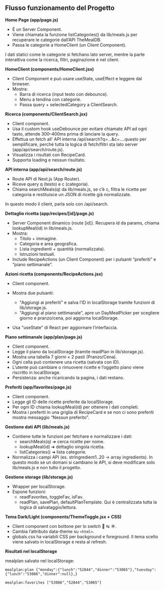 ## Flusso funzionamento del Progetto

**Home Page (app/page.js)**

- È un Server Component.
- Viene chiamata la funzione listCategories() da lib/meals.js per recuperare le categorie dall’API TheMealDB.
- Passa le categorie a HomeClient (un Client Component).

I dati statici come le categorie si fetchano lato server, mentre la parte interattiva come la ricerca, filtri, paginazione è nel client.

**HomeClient (components/HomeClient.jsx)**

- Client Component e può usare useState, useEffect e leggere dal browser.
- Mostra:
  - Barra di ricerca (input testo con debounce).
  - Menu a tendina con categorie.
  - Passa query + selectedCategory a ClientSearch.

**Ricerca (components/ClientSearch.jsx)**

- Client component.
- Usa il custom hook useDebounce per evitare chiamate API ad ogni tasto, attende 300–400ms prima di lanciare la query.
- Effettua un fetch all' API interna /api/search?q=...&c=....questo per semplificare, perché tutta la logica di fetch/filtri sta lato server (app/api/search/route.js).
- Visualizza i risultati con RecipeCard.
- Supporta loading e nessun risultato.

**API interna (app/api/search/route.js)**

- Route API di Next.js (App Router).
- Riceve query q (testo) e c (categoria).
- Chiama searchMeals(q) da lib/meals.js, se c’è c, filtra le ricette per categoria e restituisce un JSON di ricette già normalizzate.

In questo modo il client, parla solo con /api/search.

**Dettaglio ricetta (app/recipes/[id]/page.js)**

- Server Component dinamico (route [id]).
  Recupera id da params, chiama lookupMeal(id) in lib/meals.js.
- Mostra:
  - Titolo + immagine.
  - Categoria e area geografica.
  - Lista ingredienti + quantità (normalizzata).
  - Istruzioni testuali.
- Include RecipeActions (un Client Component) per i pulsanti “preferiti” e “piano settimanale”.

**Azioni ricetta (components/RecipeActions.jsx)**

- Client component.

- Mostra due pulsanti:
  - "Aggiungi ai preferiti" e salva l’ID in localStorage tramite funzioni di lib/storage.js.
  - "Aggiungi al piano settimanale", apre un DayMealPicker per scegliere giorno e pranzo/cena, poi aggiorna localStorage.
- Usa "useState" di React per aggiornare l’interfaccia.

**Piano settimanale (app/plan/page.js)**

- Client component.
- Legge il piano da localStorage (tramite readPlan in lib/storage.js).
- Mostra una tabella 7 giorni × 2 pasti (Pranzo/Cena).
- Ogni cella può contenere una ricetta (salvata con ID).
- L’utente può cambiare o rimuovere ricette e l’oggetto piano viene riscritto in localStorage.
- Persistenza: anche ricaricando la pagina, i dati restano.

**Preferiti (app/favorites/page.js)**

- Client component.
- Legge gli ID delle ricette preferite da localStorage.
- Per ogni ID chiama lookupMeal(id) per ottenere i dati completi.
- Mostra i preferiti in una griglia di RecipeCard e se non ci sono preferiti mostra messaggio “Nessun preferito”.

**Gestione dati API (lib/meals.js)**

- Contiene tutte le funzioni per fetchare e normalizzare i dati:
  - searchMeals(q) ➜ cerca ricette per nome.
  - lookupMeal(id) ➜ dettaglio singola ricetta.
  - listCategories() ➜ lista categorie.
- Normalizza i campi API (es. strIngredient1..20 → array ingredients).
  In questo modo se un domani si cambiano le API, si deve modificare solo lib/meals.js e non tutto il progetto.

**Gestione storage (lib/storage.js)**

- Wrapper per localStorage.
- Espone funzioni:
  - readFavorites, toggleFav, isFav.
  - readPlan, savePlan, defaultPlanTemplate.
    Qui è centralizzata tutta la logica di salvataggio/lettura.

**Tema Dark/Light (components/ThemeToggle.jsx + CSS)**

- Client component con bottone per lo switch 🌙 ⇆ ☀️.
- Cambia l’attributo data-theme su `<html>`.
- globals.css ha variabili CSS per background e foreground.
  Il tema scelto viene salvato in localStorage e resta al refresh.

**Risultati nel localStorage**

mealplan salvato nel localStorage:

`mealplan:plan {"monday":{"lunch":"52844","dinner":"53065"},"tuesday":{"lunch":"53086","dinner":null},}`

`mealplan:favorites ["53086","52844","53065"]`
